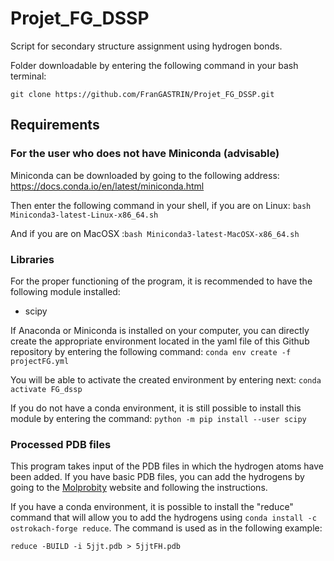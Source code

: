 # Projet_FG_DSSP
Script for secondary structure assignment using hydrogen bonds.

Folder downloadable by entering the following command in your bash terminal:

`git clone https://github.com/FranGASTRIN/Projet_FG_DSSP.git`
## Requirements
### For the user who does not have Miniconda (advisable)
Miniconda can be downloaded by going to the following address: https://docs.conda.io/en/latest/miniconda.html

Then enter the following command in your shell, if you are on Linux: `bash Miniconda3-latest-Linux-x86_64.sh`

And if you are on MacOSX :`bash Miniconda3-latest-MacOSX-x86_64.sh`
### Libraries
For the proper functioning of the program, it is recommended to have the following module installed:
- scipy

If Anaconda or Miniconda is installed on your computer, you can directly create the appropriate environment located in the yaml file of this Github repository by entering the following command:
`conda env create -f projectFG.yml`

You will be able to activate the created environment by entering next:
`conda activate FG_dssp`

If you do not have a conda environment, it is still possible to install this module by entering the command:
`python -m pip install --user scipy`
### Processed PDB files
This program takes input of the PDB files in which the hydrogen atoms have been added. If you have basic PDB files, you can add the hydrogens by going to the [Molprobity](http://molprobity.biochem.duke.edu/index.php) website and following the instructions.

If you have a conda environment, it is possible to install the "reduce" command that will allow you to add the hydrogens using
`conda install -c ostrokach-forge reduce`. The command is used as in the following example:

`reduce -BUILD -i 5jjt.pdb > 5jjtFH.pdb`
